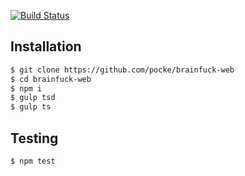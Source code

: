 [![Build Status](https://travis-ci.org/pocke/brainfuck-playground.svg)](https://travis-ci.org/pocke/brainfuck-playground)


Installation
-------------

```sh
$ git clone https://github.com/pocke/brainfuck-web
$ cd brainfuck-web
$ npm i
$ gulp tsd
$ gulp ts
```


Testing
-------

```sh
$ npm test
```
